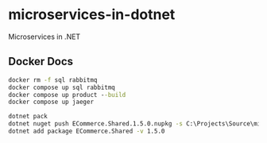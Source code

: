 # microservices-in-dotnet
Microservices in .NET

## Docker Docs
``` cmd
docker rm -f sql rabbitmq
docker compose up sql rabbitmq
docker compose up product --build
docker compose up jaeger

dotnet pack
dotnet nuget push ECommerce.Shared.1.5.0.nupkg -s C:\Projects\Source\microservices-in-dotnet\local-nuget-packages
dotnet add package ECommerce.Shared -v 1.5.0

```
